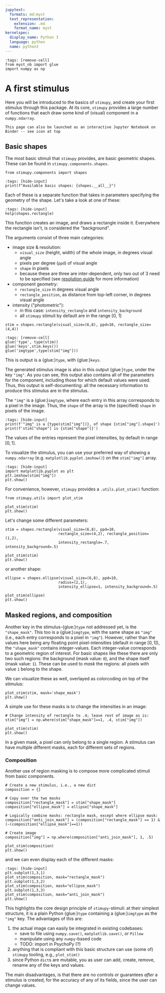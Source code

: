```yaml
---
jupytext:
  formats: md:myst
  text_representation:
    extension: .md
    format_name: myst
kernelspec:
  display_name: Python 3
  language: python
  name: python3
---
```


```{code-cell}
:tags: [remove-cell]
from myst_nb import glue
import numpy as np
```

# A first stimulus

Here you will be introduced to the basics of `stimupy`,
and create your first stimulus through this package.
At its core, `stimupy` provides a large number of functions
that each draw some kind of (visual) component in a `numpy.ndarray`.

```{tip} Launch on Binder
This page can also be launched as an interactive Jupyter Notebook on Binder -- see icon at top
```

## Basic shapes

The most basic stimuli that `stimupy` provides, are basic geometric shapes.
These can be found in `stimupy.components.shapes`.

```{code-cell}
from stimupy.components import shapes
```
```{code-cell}
:tags: [hide-input]
print(f"Available basic shapes: {shapes.__all__}")
```

Each of these is a separate function
that takes in parameters specifying the geometry of the shape.
Let's take a look at one of these:

```{code-cell}
:tags: [hide-input]
help(shapes.rectangle)
```

This function creates an image, and draws a rectangle inside it.
Everywhere the rectangle isn't, is considered the "background".

The arguments consist of three main categories:

- image size & resolution:
  - `visual_size` (height, width) of the whole image, in degrees visual angle
  - pixels per degree (`ppd`) of visual angle
  - `shape` in pixels
  - because these are three are inter-dependent, only two out of 3 need to be specified
    (see [resolution guide](../topic_guides/resolution) for more information)
- component geometry:
  - `rectangle_size` in degrees visual angle
  - `rectangle_position`, as distance from top-left corner, in degrees visual angle
- intensity ("photometric"):
  - in this case: `intensity_rectangle` and `intensity_background`
  - all `stimupy` stimuli by default are in the range [0, 1]

```{code-cell}
stim = shapes.rectangle(visual_size=(6,8), ppd=10, rectangle_size=(4,4))
```
```{code-cell}
:tags: [remove-cell]
glue('type', type(stim))
glue('keys',stim.keys())
glue('imgtype',type(stim["img"]))
```

This is output is a {glue:}`type`, with {glue:}`keys`.

The generated stimulus image is also in this output {glue:}`type`, under the key `"img"`.
As you can see, this output also contains all of the parameters for the component,
including those for which default values were used.
Thus, this output is self-documenting:
all the necessary information to produce this stimulus are in the stimulus.

The `"img"` is a {glue:}`imgtype`,
where each entry in this array corresponds to a pixel in the image.
Thus, the `shape` of the array is the (specified) `shape` in pixels of the image.

```{code-cell}
:tags: [hide-input]
print(f'"img" is a {type(stim["img"])}, of shape {stim["img"].shape}')
print(f'stim["shape"] is {stim["shape"]}')
```

The values of the entries represent the pixel intensities,
by default in range $[0,1]$.

To visualize the stimulus,
you can use your preferred way of showing a `numpy.ndarray`
(e.g. `matplotlib.pyplot.imshow()`)
on the `stim["img"]` array.

```{code-cell}
:tags: [hide-input]
import matplotlib.pyplot as plt
plt.imshow(stim["img"])
plt.show()
```

For convenience, however, `stimupy` provides a `.utils.plot_stim()` function:

```{code-cell}
from stimupy.utils import plot_stim

plot_stim(stim)
plt.show()
```

Let's change some different parameters:

```{code-cell}
stim = shapes.rectangle(visual_size=(6,8), ppd=10,
                        rectangle_size=(4,2), rectangle_position=(1,2),
                        intensity_rectangle=.7, intensity_background=.5)

plot_stim(stim)
plt.show()
```

or another shape:

```{code-cell}
ellipse = shapes.ellipse(visual_size=(6,8), ppd=10,
                        radius=(2,1),
                        intensity_ellipse=1, intensity_background=.5)

plot_stim(ellipse)
plt.show()
```

## Masked regions, and composition

Another key in the stimulus-{glue:}`type` not addressed yet, is the `"shape_mask"`.
This too is a {glue:}`imgtype`, with the same shape as `"img"`
(i.e., each entry corresponds to a pixel in `"img"`).
However, rather than the values here being any floating point pixel-intensities
(default in range $[0, 1]$),
the `"shape_mask"` contains integer-values.
Each integer-value corresponds to a geometric region of interest.
For basic shapes like these there are only two such regions:
the background (mask value: `0`), and the shape itself (mask value: `1`).
These can be used to *mask* the regions: all pixels with value `1` belong to the shape.

We can visualize these as well, overlayed as colorcoding on top of the stimulus:
```{code-cell}
plot_stim(stim, mask='shape_mask')
plt.show()
```

A simple use for these masks is to change the intensities in an image:
```{code-cell}
# Change intensity of rectangle to .4; leave rest of image as is:
stim["img"] = np.where(stim["shape_mask"]==1, .4, stim["img"])

plot_stim(stim)
plt.show()
```

In a given mask, a pixel can only belong to a single region.
A stimulus can have multiple different masks, each for different sets of regions.

### Composition

Another use of region masking
is to compose more complicated stimuli
from basic components.

```{code-cell}
# Create a new stimulus, i.e., a new dict
composition = {}

# Copy over the two masks
composition["rectangle_mask"] = stim["shape_mask"]
composition["ellipse_mask"] = ellipse["shape_mask"]

# Logically combine masks: rectangle mask, except where ellipse mask:
composition["anti_join_mask"] = (composition["rectangle_mask"] == 1) & (~(composition["ellipse_mask"]==1))

# Create image
composition["img"] = np.where(composition["anti_join_mask"], 1, .5)

plot_stim(composition)
plt.show()
```
and we can even display each of the different masks:
```{code-cell}
:tags: [hide-input]
plt.subplot(1,3,1)
plot_stim(composition, mask="rectangle_mask")
plt.subplot(1,3,2)
plot_stim(composition, mask="ellipse_mask")
plt.subplot(1,3,3)
plot_stim(composition, mask="anti_join_mask")
plt.show()
```


This highlights the core design principle of `stimupy`-stimuli:
at their simplest structure, it is a plain Python {glue:}`type`
containing a {glue:}`imgtype` as the `"img"` key.
The advantages of this are:
1. the actual image can easily be integrated in existing codebases:
   - save to file using `numpy.save()`, `matplotlib.save()`, or `Pillow`
   - manipulate using any `numpy`-based code
   - TODO: import in PsychoPy (?)
2. anything that is compliant with this basic structure
   can use (some of) `stimupy` tooling,
   e.g., `plot_stim()`
3. since Python `dict`s are mutable, you as user can add, create, remove, rename
   any of the keys and values.

The main disadvantages, is that there are no controls or guarantees
*after* a stimulus is created,
for the accuracy of any of its fields,
since the user can change values.
